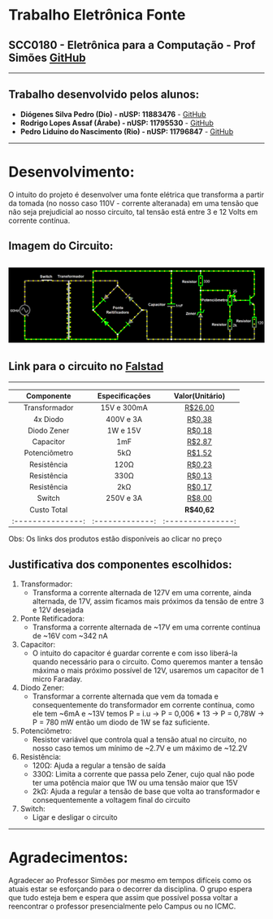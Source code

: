 # **Trabalho Eletrônica Fonte**
## **SCC0180 - Eletrônica para a Computação - Prof Simões** [GitHub](https://github.com/simoesusp)
--------
## **Trabalho desenvolvido pelos alunos:**
- **Diógenes Silva Pedro (Dio) - nUSP: 11883476** - [GitHub](https://github.com/DioUSP)
- **Rodrigo Lopes Assaf (Árabe) - nUSP: 11795530** - [GitHub](https://github.com/Roassaf)
- **Pedro Liduino do Nascimento (Rio) - nUSP: 11796847** - [GitHub](https://github.com/pedronii)
--------
# **Desenvolvimento:**
O intuito do projeto é desenvolver uma fonte elétrica que transforma a partir da tomada (no nosso caso 110V - corrente alteranada) em uma tensão que não seja prejudicial ao nosso circuito, tal tensão está entre 3 e 12 Volts em corrente contínua.
## **Imagem do Circuito:**
## ![Screenshot](Screenshot.png)
## **Link para o circuito no [Falstad](http://tinyurl.com/yca5v5q7)** 
--------
| **Componente** | **Especificações** | **Valor(Unitário)** |
|:---------------:|:-------------:|:---------------:|
|Transformador | 15V e 300mA | [R$26,00](https://produto.mercadolivre.com.br/MLB-802952898-transformador-primario-0110-0110-secundario-015v-300ma-_JM?matt_tool=82322591&matt_word&gclid=EAIaIQobChMIhsubx8z_6QIVjoSRCh005QUsEAkYCiABEgKHK_D_BwE&quantity=1) |
|4x Diodo | 400V e 3A | [R$0,38](https://www.autoeletronica.net/produtos/diodo-retificador-1n5404) |
|Diodo Zener | 1W e 15V | [R$0,18](https://www.autoeletronica.net/produtos/diodo-zener-1n4744a-15v-1w) |
|Capacitor | 1mF | [R$2,87](https://produto.mercadolivre.com.br/MLB-1499835576-capacitor-eletrolitico-1mf-x-400v-kit-c10-pcs-_JM?quantity=1#position=1&type=item&tracking_id=fa215f29-9e58-4df8-935f-7aea9beaf1e2) |
|Potenciômetro | 5kΩ | [R$1,52](https://www.americanas.com.br/produto/212584212/potenciometro-linear-5k-16mm-eixo-estriado?WT.srch=1&acc=e789ea56094489dffd798f86ff51c7a9&epar=bp_pl_00_go_inf-aces_acessorios_geral_gmv&gclid=EAIaIQobChMIlqedgtb_6QIVwoORCh24ZwAEEAkYAiABEgI6w_D_BwE&i=5d712b2d49f937f6250d8225&o=5d6e754f6c28a3cb50909602&opn=YSMESP&sellerid=10428528000110) |
|Resistência | 120Ω | [R$0,23](https://produto.mercadolivre.com.br/MLB-1278829161-100x-104615-resistor-025w-120-ohms-carvo-_JM?quantity=1#position=5&type=item&tracking_id=3da44ff8-1b4b-4355-aedb-9b4564d157de) |
|Resistência | 330Ω | [R$0,13](https://produto.mercadolivre.com.br/MLB-1342907792-resistor-330-ohms-100-unidades-_JM?quantity=1#position=1&type=item&tracking_id=64df90b6-86bd-4de3-8a9f-d59c6ad031f4) |
|Resistência | 2kΩ | [R$0,17](https://produto.mercadolivre.com.br/MLB-1359755617-100un-resistor-18w-2k-2000-ohms-_JM?quantity=1#position=1&type=item&tracking_id=cfe0aced-991b-46f7-ad48-868c569c5428) |
|Switch | 250V e 3A | [R$8,00](https://produto.mercadolivre.com.br/MLB-1300399738-boto-chave-gangorra-mini-interruptor-liga-desliga-on-off-10x15mm-kcd13-101-3a-250v-arduino-_JM?variation=42249952649&quantity=1#reco_item_pos=0&reco_backend=machinalis-seller-items-pdp&reco_backend_type=low_level&reco_client=vip-seller_items-above&reco_id=3b5ba658-e897-4edb-bdb5-659b62db67cc) |
|Custo Total | | **R$40,62** |
|:---------------:|:-------------:|:---------------:|
Obs: Os links dos produtos estão disponíveis ao clicar no preço
## **Justificativa dos componentes escolhidos:**
1. Transformador:
    * Transforma a corrente alternada de 127V em uma corrente, ainda alternada, de 17V, assim ficamos mais próximos da tensão de entre 3 e 12V desejada 
2. Ponte Retificadora:
    * Transforma a corrente alternada de ~17V em uma corrente contínua de ~16V com ~342 nA
3. Capacitor:
    * O intuito do capacitor é guardar corrente e com isso liberá-la quando necessário para o circuito. Como queremos manter a tensão máxima o mais próximo possível de 12V, usaremos um capacitor de 1 micro Faraday. 
4. Diodo Zener:
    * Transformar a corrente alternada que vem da tomada e consequentemente do transformador em corrente contínua, como ele tem ~6mA e ~13V temos P = i.u -> P = 0,006 * 13 -> P = 0,78W -> P = 780 mW então um diodo de 1W se faz suficiente.
5. Potenciômetro:
    * Resistor variável que controla qual a tensão atual no circuito, no nosso caso temos um mínimo de ~2.7V e um máximo de ~12.2V
6. Resistência:
    * 120Ω: Ajuda a regular a tensão de saída
    * 330Ω: Limita a corrente que passa pelo Zener, cujo qual não pode ter uma potência maior que 1W ou uma tensão maior que 15V
    * 2kΩ: Ajuda a regular a tensão de base que volta ao transformador e consequentemente a voltagem final do circuito
7. Switch:
    * Ligar e desligar o circuito
--------
# Agradecimentos:
Agradecer ao Professor Simões por mesmo em tempos difíceis como os atuais estar se esforçando para o decorrer da disciplina. O grupo espera que tudo esteja bem e espera que assim que possível possa voltar a reencontrar o professor presencialmente pelo Campus ou no ICMC.

